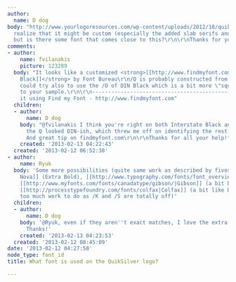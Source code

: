 ```yaml
---
author:
  name: D dog
body: "http://www.yourlogoresources.com/wp-content/uploads/2012/10/quiksilver-logo.jpg\r\nI
  realize that it might be custom (especially the added slab serifs and missing portions),
  but is there some font that comes close to this?\r\n\r\nThanks for your help :)"
comments:
- author:
    name: fvilanakis
    picture: 123289
  body: "It looks like a customized <strong>[[http://www.findmyfont.com/index.php/fonts/font-preview?fset=Font-Bureau&ffam=Interstate%20Black%20-%20Regular&fid=3c556996a958f8b25a2a44ce5bb876b7&fsize=60&text=QUIKSILVER&fit=1|Interstate
    Black]]</strong> by Font Bureau\r\n/Q is probably constructed from /O and you
    could try also to use the /O of DIN Black which is a bit more \"square\" and closer
    to your sample.\r\n\r\n-----------------------------------------------\r\nI found
    it using Find my Font - http://www.findmyfont.com"
  children:
  - author:
      name: D dog
    body: "@fvilanakis I think you're right on both Interstate Black and DIN. I thought
      the Q looked DIN-ish, which threw me off on identifying the rest of the font.
      And great tip on findmyfont.com\r\n\r\nThanks for all your help!"
    created: '2013-02-13 04:22:43'
  created: '2013-02-12 06:52:38'
- author:
    name: Ryuk
  body: 'Some more possibilities (quite same work as described by fivos): [[http://www.myfonts.com/fonts/marksimonson/proxima-nova/|Proxima
    Nova]] (Extra Bold), [[http://www.typography.com/fonts/font_overview.php?productLineID=10000|Gotham]],
    [[http://www.myfonts.com/fonts/canadatype/gibson/|Gibson]] (a bit bold this one),
    [[http://processtypefoundry.com/fonts/colfax|Colfax]] (a bit like DIN but probably
    too much work to do as /K and /S are totally off)'
  children:
  - author:
      name: D dog
    body: '@Ryuk, even if they aren''t exact matches, I love the extra suggestions.
      Thanks!'
    created: '2013-02-13 04:23:53'
  created: '2013-02-12 08:45:09'
date: '2013-02-12 04:27:58'
node_type: font_id
title: What font is used on the QuikSilver logo?

---
```

